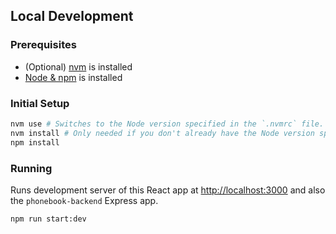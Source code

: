 ## Local Development

### Prerequisites

- (Optional) [nvm](https://github.com/nvm-sh/nvm) is installed
- [Node & npm](https://nodejs.org/en/download/) is installed

### Initial Setup

```bash
nvm use # Switches to the Node version specified in the `.nvmrc` file.
nvm install # Only needed if you don't already have the Node version specified in the `.nvmrc` already installed
npm install
```

### Running

Runs development server of this React app at [http://localhost:3000](http://localhost:3000) and also the `phonebook-backend` Express app.

```bash
npm run start:dev
```
